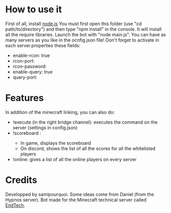 # How to use it

First of all, install [node.js](https://nodejs.org/en/)
You must first open this folder (use "cd path/to/directory") and then type "npm install" in the console. It will install all the require libraries.
Launch the bot with "node main.js".
You can have as many servers as you like in the ocnfig.json file!
Don't forget to activate in each server.properties these fields:
- enable-rcon: true
- rcon-port: <choose a port>
- rcon-password: <choose a password>
- enable-query: true
- query-port: <choose a port>

# Features
In addition of the minecraft linking, you can also do:
- !execute <command> (in the right bridge channel): executes the command on the server (settings in config.json)
- !scoreboard <scoreboard>: 
    - In game, displays the scoreboard
    - On discord, shows the list of all the scores for all the whitelisted players
- !online: gives a list of all the online players on every server

# Credits
Developped by samipourquoi. Some ideas come from Daniel (from the Hypnos server). Bot made for the Minecraft technical server called [EndTech](https://endte.ch).
